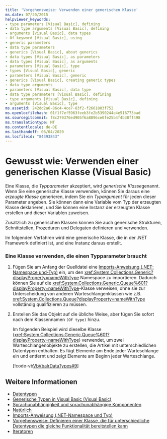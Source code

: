 ```yaml
---
title: 'Vorgehensweise: Verwenden einer generischen Klasse'
ms.date: 07/20/2015
helpviewer_keywords:
- type parameters [Visual Basic], defining
- data type arguments [Visual Basic], defining
- arguments [Visual Basic], data types
- Of keyword [Visual Basic], using
- generic parameters
- data type parameters
- generics [Visual Basic], about generics
- data types [Visual Basic], as parameters
- data types [Visual Basic], as arguments
- parameters [Visual Basic], type
- types [Visual Basic], generic
- parameters [Visual Basic], generic
- generics [Visual Basic], creating generic types
- data type arguments
- parameters [Visual Basic], data type
- data type parameters [Visual Basic], defining
- type arguments [Visual Basic], defining
- arguments [Visual Basic], type
ms.assetid: 242dd2a6-86c4-4ce7-83f2-f2661803f752
ms.openlocfilehash: 01f1f7ef5963feeb3fe2b5390244e4e516773bad
ms.sourcegitcommit: f8c270376ed905f6a8896ce0fe25b4f4b38ff498
ms.translationtype: MT
ms.contentlocale: de-DE
ms.lasthandoff: 06/04/2020
ms.locfileid: "84393843"
---
```

# <a name="how-to-use-a-generic-class-visual-basic"></a>Gewusst wie: Verwenden einer generischen Klasse (Visual Basic)
Eine Klasse, die *Typparameter* akzeptiert, wird *generische Klasse*genannt. Wenn Sie eine generische Klasse verwenden, können Sie daraus eine *erzeugte Klasse* generieren, indem Sie ein *Typargument* für jeden dieser Parameter angeben. Sie können dann eine Variable vom Typ der erzeugten Klasse deklarieren, und Sie können eine Instanz der erzeugten Klasse erstellen und dieser Variablen zuweisen.  
  
 Zusätzlich zu generischen Klassen können Sie auch generische Strukturen, Schnittstellen, Prozeduren und Delegaten definieren und verwenden.  
  
 Im folgenden Verfahren wird eine generische Klasse, die in der .NET Framework definiert ist, und eine Instanz daraus erstellt.  
  
### <a name="to-use-a-class-that-takes-a-type-parameter"></a>Eine Klasse verwenden, die einen Typparameter braucht  
  
1. Fügen Sie am Anfang der Quelldatei eine [Imports-Anweisung (.NET-Namespace und-Typ)](../../../language-reference/statements/imports-statement-net-namespace-and-type.md) ein, um den <xref:System.Collections.Generic?displayProperty=nameWithType> Namespace zu importieren. Dadurch können Sie auf die <xref:System.Collections.Generic.Queue%601?displayProperty=nameWithType>-Klasse verweisen, ohne sie zur Unterscheidung von anderen Warteschlangenklassen wie z.B. <xref:System.Collections.Queue?displayProperty=nameWithType> vollständig qualifizieren zu müssen.  
  
2. Erstellen Sie das Objekt auf die übliche Weise, aber fügen Sie sofort nach dem Klassennamen `(Of type)` hinzu.  
  
     Im folgenden Beispiel wird dieselbe Klasse (<xref:System.Collections.Generic.Queue%601?displayProperty=nameWithType>) verwendet, um zwei Warteschlangenobjekte zu erstellen, die Artikel mit unterschiedlichen Datentypen enthalten. Es fügt Elemente am Ende jeder Warteschlange ein und entfernt und zeigt Elemente am Beginn jeder Warteschlange.  
  
     [!code-vb[VbVbalrDataTypes#9](~/samples/snippets/visualbasic/VS_Snippets_VBCSharp/VbVbalrDataTypes/VB/Class1.vb#9)]  
  
## <a name="see-also"></a>Weitere Informationen

- [Datentypen](index.md)
- [Generische Typen in Visual Basic (Visual Basic)](generic-types.md)
- [Sprachunabhängigkeit und sprachunabhängige Komponenten](../../../../standard/language-independence-and-language-independent-components.md)
- [Natürlich](../../../language-reference/statements/of-clause.md)
- [Imports-Anweisung (.NET-Namespace und Typ)](../../../language-reference/statements/imports-statement-net-namespace-and-type.md)
- [Vorgehensweise: Definieren einer Klasse, die für unterschiedliche Datentypen die gleiche Funktionalität bereitstellen kann](how-to-define-a-class-that-can-provide-identical-functionality.md)
- [Iteratoren](../../concepts/iterators.md)
